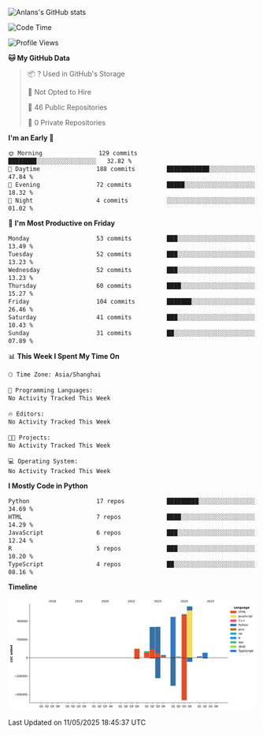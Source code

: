 <!-- ![Anlans's GitHub stats](https://github-readme-stats.vercel.app/api?username=Anlans) -->
![Anlans's GitHub stats](https://github-readme-stats.vercel.app/api?username=Anlans&rank_icon=github)

<!--START_SECTION:waka-->
![Code Time](http://img.shields.io/badge/Code%20Time-0%20secs-blue)

![Profile Views](http://img.shields.io/badge/Profile%20Views-0-blue)

**🐱 My GitHub Data** 

> 📦 ? Used in GitHub's Storage 
 > 
> 🚫 Not Opted to Hire
 > 
> 📜 46 Public Repositories 
 > 
> 🔑 0 Private Repositories 
 > 
**I'm an Early 🐤** 

```text
🌞 Morning                129 commits         ████████░░░░░░░░░░░░░░░░░   32.82 % 
🌆 Daytime                188 commits         ████████████░░░░░░░░░░░░░   47.84 % 
🌃 Evening                72 commits          █████░░░░░░░░░░░░░░░░░░░░   18.32 % 
🌙 Night                  4 commits           ░░░░░░░░░░░░░░░░░░░░░░░░░   01.02 % 
```
📅 **I'm Most Productive on Friday** 

```text
Monday                   53 commits          ███░░░░░░░░░░░░░░░░░░░░░░   13.49 % 
Tuesday                  52 commits          ███░░░░░░░░░░░░░░░░░░░░░░   13.23 % 
Wednesday                52 commits          ███░░░░░░░░░░░░░░░░░░░░░░   13.23 % 
Thursday                 60 commits          ████░░░░░░░░░░░░░░░░░░░░░   15.27 % 
Friday                   104 commits         ███████░░░░░░░░░░░░░░░░░░   26.46 % 
Saturday                 41 commits          ███░░░░░░░░░░░░░░░░░░░░░░   10.43 % 
Sunday                   31 commits          ██░░░░░░░░░░░░░░░░░░░░░░░   07.89 % 
```


📊 **This Week I Spent My Time On** 

```text
🕑︎ Time Zone: Asia/Shanghai

💬 Programming Languages: 
No Activity Tracked This Week

🔥 Editors: 
No Activity Tracked This Week

🐱‍💻 Projects: 
No Activity Tracked This Week

💻 Operating System: 
No Activity Tracked This Week
```

**I Mostly Code in Python** 

```text
Python                   17 repos            █████████░░░░░░░░░░░░░░░░   34.69 % 
HTML                     7 repos             ████░░░░░░░░░░░░░░░░░░░░░   14.29 % 
JavaScript               6 repos             ███░░░░░░░░░░░░░░░░░░░░░░   12.24 % 
R                        5 repos             ███░░░░░░░░░░░░░░░░░░░░░░   10.20 % 
TypeScript               4 repos             ██░░░░░░░░░░░░░░░░░░░░░░░   08.16 % 
```



**Timeline**

![Lines of Code chart](https://raw.githubusercontent.com/Anlans/Anlans/main/assets/bar_graph.png)


 Last Updated on 11/05/2025 18:45:37 UTC
<!--END_SECTION:waka-->
